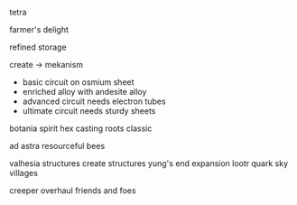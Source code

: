 tetra

farmer's delight

refined storage

create -> mekanism
 - basic circuit on osmium sheet
 - enriched alloy with andesite alloy
 - advanced circuit needs electron tubes
 - ultimate circuit needs sturdy sheets

botania
spirit
hex casting
roots classic

ad astra
resourceful bees

valhesia structures
create structures
yung's
end expansion
lootr
quark
sky villages

creeper overhaul
friends and foes


